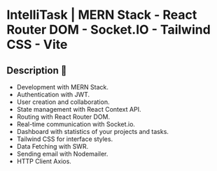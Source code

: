 # IntelliTask | MERN Stack - React Router DOM - Socket.IO - Tailwind CSS - Vite



## Description 📝
- Development with MERN Stack.
- Authentication with JWT.
- User creation and collaboration.
- State management with React Context API.
- Routing with React Router DOM.
- Real-time communication with Socket.io.
- Dashboard with statistics of your projects and tasks.
- Tailwind CSS for interface styles.
- Data Fetching with SWR.
- Sending email with Nodemailer.
- HTTP Client Axios.



